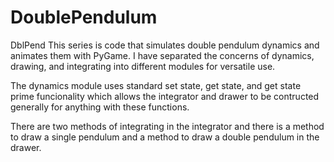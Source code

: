 # DoublePendulum
DblPend
This series is code that simulates double pendulum dynamics and animates them with PyGame.
I have separated the concerns of dynamics, drawing, and integrating into different modules for versatile use.

The dynamics module uses standard set state, get state, and get state prime funcionality which allows the integrator and drawer to be contructed generally for anything with these functions.

There are two methods of integrating in the integrator and there is a method to draw a single pendulum and a method to draw a double pendulum in the drawer.
